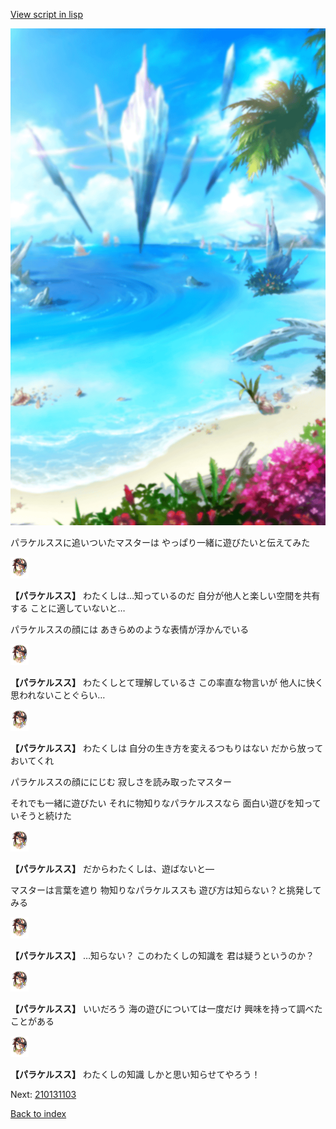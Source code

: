 [View script in lisp](../scripts/210131102.txt)

![sea_beach_day.png](../images/backgrounds/sea_beach_day.png)

パラケルススに追いついたマスターは
やっぱり一緒に遊びたいと伝えてみた

<img src="../images/units/2101311.png" alt="2101311.png" height="34"/>

**【パラケルスス】**
わたくしは…知っているのだ
自分が他人と楽しい空間を共有する
ことに適していないと…

パラケルススの顔には
あきらめのような表情が浮かんでいる

<img src="../images/units/2101311.png" alt="2101311.png" height="34"/>

**【パラケルスス】**
わたくしとて理解しているさ
この率直な物言いが
他人に快く思われないことぐらい…

<img src="../images/units/2101311.png" alt="2101311.png" height="34"/>

**【パラケルスス】**
わたくしは
自分の生き方を変えるつもりはない
だから放っておいてくれ

パラケルススの顔ににじむ
寂しさを読み取ったマスター

それでも一緒に遊びたい
それに物知りなパラケルススなら
面白い遊びを知っていそうと続けた

<img src="../images/units/2101311.png" alt="2101311.png" height="34"/>

**【パラケルスス】**
だからわたくしは、遊ばないと―

マスターは言葉を遮り
物知りなパラケルススも
遊び方は知らない？と挑発してみる

<img src="../images/units/2101311.png" alt="2101311.png" height="34"/>

**【パラケルスス】**
…知らない？
このわたくしの知識を
君は疑うというのか？

<img src="../images/units/2101311.png" alt="2101311.png" height="34"/>

**【パラケルスス】**
いいだろう
海の遊びについては一度だけ
興味を持って調べたことがある

<img src="../images/units/2101311.png" alt="2101311.png" height="34"/>

**【パラケルスス】**
わたくしの知識
しかと思い知らせてやろう！


Next: [210131103](210131103.md)

[Back to index](index.md)
